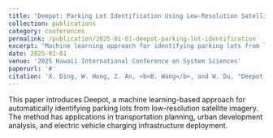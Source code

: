 ```yaml
---
title: "Deepot: Parking Lot Identification Using Low-Resolution Satellite Imagery"
collection: publications
category: conferences
permalink: /publication/2025-01-01-deepot-parking-lot-identification
excerpt: 'Machine learning approach for identifying parking lots from low-resolution satellite imagery.'
date: 2025-01-01
venue: '2025 Hawaii International Conference on System Sciences'
paperurl: '#'
citation: 'X. Ding, W. Hong, Z. An, <b>B. Wang</b>, and W. Du, "Deepot: Parking Lot Identification Using Low-Resolution Satellite Imagery," <i>2025 Hawaii International Conference on System Sciences</i>, 2025.'
---
```


This paper introduces Deepot, a machine learning-based approach for automatically identifying parking lots from low-resolution satellite imagery. The method has applications in transportation planning, urban development analysis, and electric vehicle charging infrastructure deployment.
